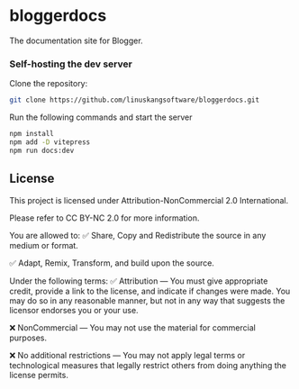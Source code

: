 # bloggerdocs
The documentation site for Blogger.

### Self-hosting the dev server

Clone the repository:
```bash
git clone https://github.com/linuskangsoftware/bloggerdocs.git
```

Run the following commands and start the server

```bash
npm install
npm add -D vitepress
npm run docs:dev
```

## License

This project is licensed under Attribution-NonCommercial 2.0 International.

Please refer to CC BY-NC 2.0 for more information.

You are allowed to:
✅ Share, Copy and Redistribute the source in any medium or format.

✅ Adapt, Remix, Transform, and build upon the source.

Under the following terms:
✅ Attribution — You must give appropriate credit, provide a link to the license, and indicate if changes were made. You may do so in any reasonable manner, but not in any way that suggests the licensor endorses you or your use.

❌ NonCommercial — You may not use the material for commercial purposes.

❌ No additional restrictions — You may not apply legal terms or technological measures that legally restrict others from doing anything the license permits.
